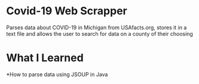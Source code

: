# Covid-19 Web Scrapper
Parses data about COVID-19 in Michigan from USAfacts.org, stores it in a text file and allows the user to search for data on a county of their choosing

# What I Learned
*How to parse data using JSOUP in Java
